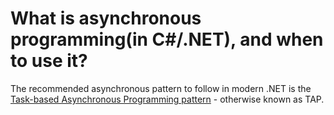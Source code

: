 # What is asynchronous programming(in C#/.NET), and when to use it?

The recommended asynchronous pattern to follow in modern .NET is the [Task-based Asynchronous Programming pattern](https://docs.microsoft.com/en-us/dotnet/standard/asynchronous-programming-patterns/task-based-asynchronous-pattern-tap) - otherwise known as TAP.